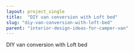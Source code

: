 ```yaml
---
layout: project_single
title:  "DIY van conversion with Loft bed"
slug: "diy-van-conversion-with-loft-bed"
parent: "interior-design-ideas-for-camper-van"
---
```

DIY van conversion with Loft bed